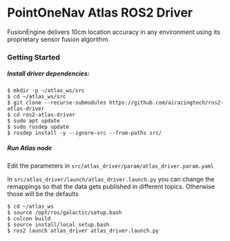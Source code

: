 # PointOneNav Atlas ROS2 Driver

FusionEngine delivers 10cm location accuracy in any environment using its proprietary sensor fusion algorithm.

### Getting Started

##### Install driver dependencies:
```
$ mkdir -p ~/atlas_ws/src
$ cd ~/atlas_ws/src
$ git clone --recurse-submodules https://github.com/airacingtech/ros2-atlas-driver
$ cd ros2-atlas-driver
$ sudo apt update
$ sudo rosdep update
$ rosdep install -y --ignore-src --from-paths src/
```

##### Run Atlas node

Edit the parameters in `src/atlas_driver/param/atlas_driver.param.yaml`

In `src/atlas_driver/launch/atlas_driver.launch.py` you can change the remappings so that the data gets published in different topics. Otherwise those will be the defaults

```
$ cd ~/atlas_ws
$ source /opt/ros/galactic/setup.bash
$ colcon build
$ source install/local_setup.bash
$ ros2 launch atlas_driver atlas_driver.launch.py
```
